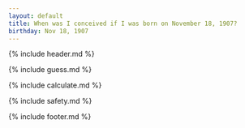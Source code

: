 ```yaml
---
layout: default
title: When was I conceived if I was born on November 18, 1907?
birthday: Nov 18, 1907
---
```


{% include header.md %}

{% include guess.md %}

{% include calculate.md %}

{% include safety.md %}

{% include footer.md %}




